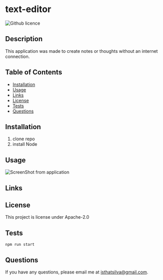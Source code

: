 # text-editor

![Github licence](https://img.shields.io/badge/License-Apache_2.0-blue.svg)

## Description

This application was made to create notes or thoughts without an internet connection.

## Table of Contents

- [Installation](#installation)
- [Usage](#usage)
- [Links](#links)
- [License](#license)
- [Tests](#tests)
- [Questions](#questions)

## Installation

1. clone repo
2. install Node

## Usage

![ScreenShot from application]()

## Links



## License

This project is license under Apache-2.0

## Tests

```
npm run start
```

## Questions

If you have any questions, please email me at isthatsilva@gmail.com.